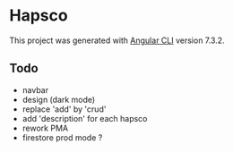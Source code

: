 # Hapsco

This project was generated with [Angular CLI](https://github.com/angular/angular-cli) version 7.3.2.

## Todo

- navbar
- design (dark mode)
- replace 'add' by 'crud'
- add 'description' for each hapsco
- rework PMA
- firestore prod mode ?
